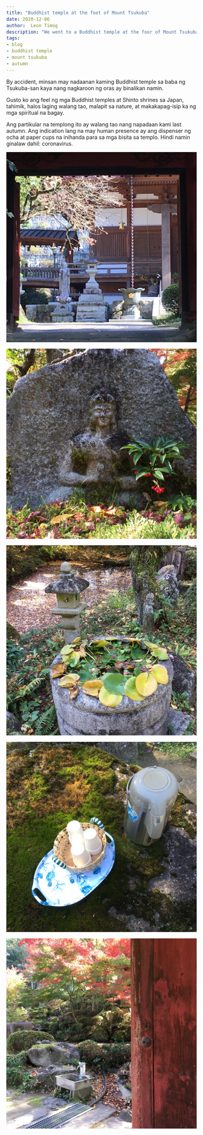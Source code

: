 ```yaml
---
title: "Buddhist temple at the foot of Mount Tsukuba"
date: 2020-12-06
author:  Leon Timog
description: "We went to a Buddhist temple at the foor of Mount Tsukuba"
tags:
- blog
- buddhist temple
- mount tsukuba
- autumn
---
```

By accident, minsan may nadaanan kaming Buddhist temple sa baba ng Tsukuba-san kaya nang nagkaroon ng oras ay binalikan namin.

Gusto ko ang feel ng mga Buddhist temples at Shinto shrines sa Japan, tahimik, halos laging walang tao, malapit sa nature, at makakapag-isip ka ng mga spiritual na bagay.

Ang partikular na templong ito ay walang tao nang napadaan kami last autumn. Ang indication lang na may human presence ay ang dispenser ng ocha at paper cups na inihanda para sa mga bisita sa templo. Hindi namin ginalaw dahil: coronavirus.

![>>buddhist-temple-entrance.jpg](buddhist-temple-entrance.jpg)

![>>buddhist-temple-bodhisattva.jpg](buddhist-temple-bodhisattva.jpg)

![>>buddhist-temple-water-plants.jpg](buddhist-temple-water-plants.jpg)

![>>buddhist-temple-tea-for-visitors.jpg](buddhist-temple-tea-for-visitors.jpg)

![>>buddhist-temple-autumn-foliage.jpg](buddhist-temple-autumn-foliage.jpg)